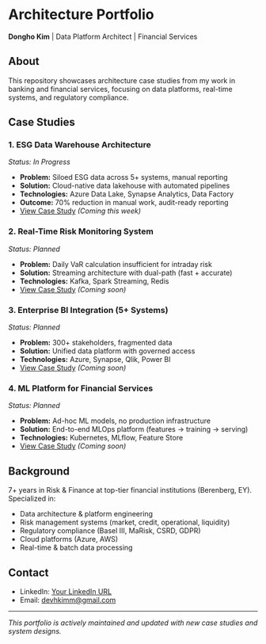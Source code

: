 # Architecture Portfolio
**Dongho Kim** | Data Platform Architect | Financial Services

## About
This repository showcases architecture case studies from my work in banking and financial services, focusing on data platforms, real-time systems, and regulatory compliance.

## Case Studies

### 1. ESG Data Warehouse Architecture
*Status: In Progress*
- **Problem:** Siloed ESG data across 5+ systems, manual reporting
- **Solution:** Cloud-native data lakehouse with automated pipelines
- **Technologies:** Azure Data Lake, Synapse Analytics, Data Factory
- **Outcome:** 70% reduction in manual work, audit-ready reporting
- [View Case Study](./case-studies/esg-data-warehouse.md) *(Coming this week)*

### 2. Real-Time Risk Monitoring System
*Status: Planned*
- **Problem:** Daily VaR calculation insufficient for intraday risk
- **Solution:** Streaming architecture with dual-path (fast + accurate)
- **Technologies:** Kafka, Spark Streaming, Redis
- [View Case Study](./case-studies/real-time-risk.md) *(Coming soon)*

### 3. Enterprise BI Integration (5+ Systems)
*Status: Planned*
- **Problem:** 300+ stakeholders, fragmented data
- **Solution:** Unified data platform with governed access
- **Technologies:** Azure, Synapse, Qlik, Power BI
- [View Case Study](./case-studies/bi-integration.md) *(Coming soon)*

### 4. ML Platform for Financial Services
*Status: Planned*
- **Problem:** Ad-hoc ML models, no production infrastructure
- **Solution:** End-to-end MLOps platform (features → training → serving)
- **Technologies:** Kubernetes, MLflow, Feature Store
- [View Case Study](./case-studies/ml-platform.md) *(Coming soon)*

## Background
7+ years in Risk & Finance at top-tier financial institutions (Berenberg, EY). Specialized in:
- Data architecture & platform engineering
- Risk management systems (market, credit, operational, liquidity)
- Regulatory compliance (Basel III, MaRisk, CSRD, GDPR)
- Cloud platforms (Azure, AWS)
- Real-time & batch data processing

## Contact
- LinkedIn: [Your LinkedIn URL](https://www.linkedin.com/in/devindonghokim/)
- Email: devhkimm@gmail.com

---
*This portfolio is actively maintained and updated with new case studies and system designs.*
